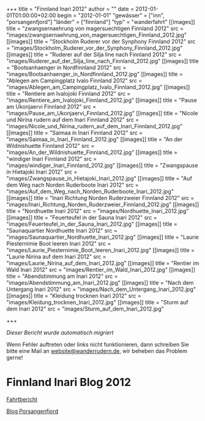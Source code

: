 +++
title = "Finnland Inari 2012"
author = ""
date = 2012-01-01T01:00:00+02:00
begin = "2012-01-01"
"gewässer" = ["inn", "porsangenfjord"]
"länder" = ["finnland"]
"typ" = "wanderfahrt"
[[images]]
title = "zwangsernaehrung von magersuechtigen Finnland 2012"
src = "images/zwangsernaehrung_von_magersuechtigen_Finnland_2012.jpg"
[[images]]
title = "Stockholm Ruderer vor der Synphony Finnland 2012"
src = "images/Stockholm_Ruderer_vor_der_Synphony_Finnland_2012.jpg"
[[images]]
title = "Ruderer auf der Silja line nach Finnland 2012"
src = "images/Ruderer_auf_der_Silja_line_nach_Finnland_2012.jpg"
[[images]]
title = "Bootsanhaenger in Nordfinnland 2012"
src = "images/Bootsanhaenger_in_Nordfinnland_2012.jpg"
[[images]]
title = "Ablegen am Campingplatz Ivalo Finnland 2012"
src = "images/Ablegen_am_Campingplatz_Ivalo_Finnland_2012.jpg"
[[images]]
title = "Rentiere am Ivalojoki Finnland 2012"
src = "images/Rentiere_am_Ivalojoki_Finnland_2012.jpg"
[[images]]
title = "Pause am Ukonjaervi Finnland 2012"
src = "images/Pause_am_Ukonjaervi_Finnland_2012.jpg"
[[images]]
title = "Nicole und Nirina rudern auf dem Inari Finnland 2012"
src = "images/Nicole_und_Nirina_rudern_auf_dem_Inari_Finnland_2012.jpg"
[[images]]
title = "Saimaa in Inari Finnland 2012"
src = "images/Saimaa_in_Inari_Finnland_2012.jpg"
[[images]]
title = "An der Wildnishuette Finnland 2012"
src = "images/An_der_Wildnishuette_Finnland_2012.jpg"
[[images]]
title = "windiger Inari Finnland 2012"
src = "images/windiger_Inari_Finnland_2012.jpg"
[[images]]
title = "Zwangspause in Hietajoki Inari 2012"
src = "images/Zwangspause_in_Hietajoki_Inari_2012.jpg"
[[images]]
title = "Auf dem Weg nach Norden Ruderboote Inari 2012"
src = "images/Auf_dem_Weg_nach_Norden_Ruderboote_Inari_2012.jpg"
[[images]]
title = "Inari Richtung Norden Ruderzweier Finnland 2012"
src = "images/Inari_Richtung_Norden_Ruderzweier_Finnland_2012.jpg"
[[images]]
title = "Nordhuette Inari 2012"
src = "images/Nordhuette_Inari_2012.jpg"
[[images]]
title = "Feuerteufel in der Sauna Inari 2012"
src = "images/Feuerteufel_in_der_Sauna_Inari_2012.jpg"
[[images]]
title = "Saunaquartier Nordhuette Inari 2012"
src = "images/Saunaquartier_Nordhuette_Inari_2012.jpg"
[[images]]
title = "Laurie Piesternimie Boot leeren Inari 2012"
src = "images/Laurie_Piesternimie_Boot_leeren_Inari_2012.jpg"
[[images]]
title = "Laurie Nirina auf dem Inari 2012"
src = "images/Laurie_Nirina_auf_dem_Inari_2012.jpg"
[[images]]
title = "Rentier im Wald Inari 2012"
src = "images/Rentier_im_Wald_Inari_2012.jpg"
[[images]]
title = "Abendstimmung am Inari 2012"
src = "images/Abendstimmung_am_Inari_2012.jpg"
[[images]]
title = "Nach dem Untergang Inari 2012"
src = "images/Nach_dem_Untergang_Inari_2012.jpg"
[[images]]
title = "Kleidung trocknen Inari 2012"
src = "images/Kleidung_trocknen_Inari_2012.jpg"
[[images]]
title = "Sturm auf dem Inari 2012"
src = "images/Sturm_auf_dem_Inari_2012.jpg"

+++


*Dieser Bericht wurde automatisch migriert*

Wenn Fehler auftreten oder links nicht funktionieren, dann schreiben Sie bitte eine Mail an website@wanderrudern.de, wir beheben das Problem gerne!



# Finnland Inari Blog 2012


[Fahrtbericht](/berichte/2012/finnland_inari_2012)

[Blog Porsangenfjord](/berichte/2012/nordkap_blog_2012)